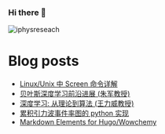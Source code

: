 ### Hi there 👋

<!--
**iphysresearch/iphysresearch** is a ✨ _special_ ✨ repository because its `README.md` (this file) appears on your GitHub profile.

Here are some ideas to get you started:

- 🔭 I’m currently working on ...
- 🌱 I’m currently learning ...
- 👯 I’m looking to collaborate on ...
- 🤔 I’m looking for help with ...
- 💬 Ask me about ...
- 📫 How to reach me: ...
- 😄 Pronouns: ...
- ⚡ Fun fact: ...
-->
 
<p align="left"> <img src="https://komarev.com/ghpvc/?username=iphysreseach&label=Profile%20views&color=0e75b6&style=plastic" alt="iphysreseach" /> </p>


# Blog posts

<!-- BLOG-POST-LIST:START -->
- [Linux/Unix 中 Screen 命令详解](https://iphysresearch.github.io/blog/post/linux_shell/screen/)
- [贝叶斯深度学习前沿进展 (朱军教授)](https://iphysresearch.github.io/blog/post/ml_notes/junzhu_bayesian_deep_learning/)
- [深度学习: 从理论到算法 (王力威教授)](https://iphysresearch.github.io/blog/post/ml_notes/liweiwang_dl_from_theory_to_algorithm/)
- [累积引力波事件率图的 python 实现](https://iphysresearch.github.io/blog/post/gw/cumulative_numbe_of_gwevents/)
- [Markdown Elements for Hugo/Wowchemy](https://iphysresearch.github.io/blog/post/writting-markdown/)
<!-- BLOG-POST-LIST:END -->

